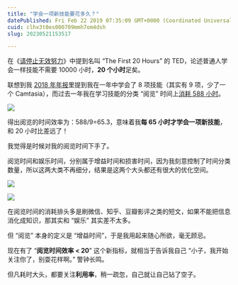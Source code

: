 ```yaml
---
title: "学会一项新技能要花多久？"
datePublished: Fri Feb 22 2019 07:35:09 GMT+0000 (Coordinated Universal Time)
cuid: clhx3t0es000709mmh7om4dsh
slug: 20230521153517

---
```


在《[请停止无效努力](http://mp.weixin.qq.com/s?__biz=MzI3MzU5MDA1OQ==&mid=2247485244&idx=1&sn=b3e8fd81b33b9eacda2da1694e36390a&chksm=eb21b578dc563c6e534354dca710aea3cee2d26b9ab4a2afeab839389abf5b74f05d1cebbc76&scene=21#wechat_redirect)》中提到名叫 “The First 20 Hours” 的 TED，论述普通人学会一样技能不需要 10000 小时，**20 个小时**足矣。

联想到我 [2018 年年报](http://mp.weixin.qq.com/s?__biz=MzI3MzU5MDA1OQ==&mid=2247484912&idx=1&sn=519ec99d5c06564d02b9376b5eb895bc&chksm=eb21b7b4dc563ea2f9152c31eda1f0de4013cc6970192cb5594da174349246c611349990f935&scene=21#wechat_redirect)里提到我在一年中学会了 8 项技能（其实有 9 项，少了一个 Camtasia），而过去一年我在学习技能的分类 “阅览” 时间上[消耗 588 小时](http://mp.weixin.qq.com/s?__biz=MzI3MzU5MDA1OQ==&mid=2247484676&idx=1&sn=2d2602d194532997dadf89efd6663a55&chksm=eb21b740dc563e569b1c25b0fd93ca72e11ce4484a9c48253a36a231c4018b9d5a66be77c3c8&scene=21#wechat_redirect)。

![](https://cdn.hashnode.com/res/hashnode/image/upload/v1684654475580/31f258e9-f46f-4e81-9a1e-884044d14704.png)

得出阅览的时间效率为：588/9=65.3，意味着我**每 65 小时才学会一项新技能**，和 20 小时比差远了！

我觉得是时候对我的阅览时间下手了。

阅览时间和娱乐时间，分别属于增益时间和损害时间，因为我刻意控制了时间分类数量，所以这两大类不再细分，结果是这两个大头都还有很大的优化空间。

![](https://cdn.hashnode.com/res/hashnode/image/upload/v1684654479401/20dfdb5f-8d4e-477a-bac2-85ff9d661374.png)

![](https://cdn.hashnode.com/res/hashnode/image/upload/v1684654483734/7ed5c989-868d-4a38-a069-1f0effba34a8.png)

在阅览时间的消耗排头多是刷微信、知乎、豆瓣影评之类的短文，如果不能把信息消化成知识，那其实和 “娱乐” 其实差不太多。

但 “阅览” 本身的定义是 “增益时间”，于是我用起来随心所欲，毫无顾忌。

现在有了 “**阅览时间效率 &lt; 20**” 这个新指标，就相当于告诉我自己 “小子，我开始关注你了，别耍花样啊。” 警钟长鸣。

但凡耗时大头，都要关注**利用率**，稍一疏忽，自己就让自己钻了空子。